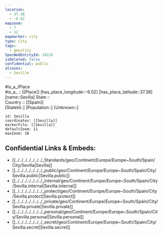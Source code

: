 ```yaml
---
location:
  - 37.38
  - -6.02
mapzoom:
  - 7
  - 12
mapmarker: city
type: City
tags:
  - geo/City
SpocWebEntityId: 34224
isDeleted: false
confidential: public
aliases:
  - Seville
---
```

#is_a_/Place  
#is_a_ :: [[Place]] 
[has_place_longitude::-6.02] 
[has_place_latitude::37.38] 
[name::Sevilla] 
State ::  
Country :: [[Spain]]  
[StateId::] 
[Population::] 
[Unknown::] 


```leaflet
id: Sevilla
coordinates: [[Sevilla]] 
markerFile: [[Sevilla]] 
defaultZoom: 11 
maxZoom: 18
```


## Confidential Links & Embeds: 
- [[../../../../../../../_Standards/geo/Continent/Europe/Europe~South/Spain/City/Sevilla|Sevilla]] 
- [[../../../../../../../_public/geo/Continent/Europe/Europe~South/Spain/City/Sevilla.public|Sevilla.public]] 
- [[../../../../../../../_internal/geo/Continent/Europe/Europe~South/Spain/City/Sevilla.internal|Sevilla.internal]] 
- [[../../../../../../../_protect/geo/Continent/Europe/Europe~South/Spain/City/Sevilla.protect|Sevilla.protect]] 
- [[../../../../../../../_private/geo/Continent/Europe/Europe~South/Spain/City/Sevilla.private|Sevilla.private]] 
- [[../../../../../../../_personal/geo/Continent/Europe/Europe~South/Spain/City/Sevilla.personal|Sevilla.personal]] 
- [[../../../../../../../_secret/geo/Continent/Europe/Europe~South/Spain/City/Sevilla.secret|Sevilla.secret]] 

